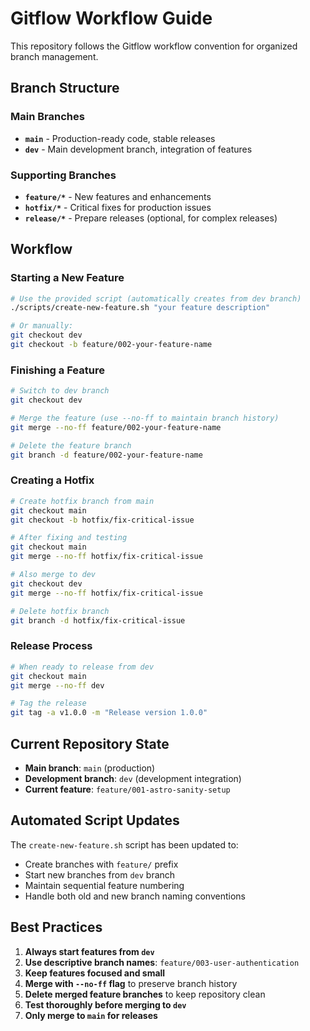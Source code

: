 # Gitflow Workflow Guide

This repository follows the Gitflow workflow convention for organized branch management.

## Branch Structure

### Main Branches
- **`main`** - Production-ready code, stable releases
- **`dev`** - Main development branch, integration of features

### Supporting Branches
- **`feature/*`** - New features and enhancements
- **`hotfix/*`** - Critical fixes for production issues
- **`release/*`** - Prepare releases (optional, for complex releases)

## Workflow

### Starting a New Feature
```bash
# Use the provided script (automatically creates from dev branch)
./scripts/create-new-feature.sh "your feature description"

# Or manually:
git checkout dev
git checkout -b feature/002-your-feature-name
```

### Finishing a Feature
```bash
# Switch to dev branch
git checkout dev

# Merge the feature (use --no-ff to maintain branch history)
git merge --no-ff feature/002-your-feature-name

# Delete the feature branch
git branch -d feature/002-your-feature-name
```

### Creating a Hotfix
```bash
# Create hotfix branch from main
git checkout main
git checkout -b hotfix/fix-critical-issue

# After fixing and testing
git checkout main
git merge --no-ff hotfix/fix-critical-issue

# Also merge to dev
git checkout dev
git merge --no-ff hotfix/fix-critical-issue

# Delete hotfix branch
git branch -d hotfix/fix-critical-issue
```

### Release Process
```bash
# When ready to release from dev
git checkout main
git merge --no-ff dev

# Tag the release
git tag -a v1.0.0 -m "Release version 1.0.0"
```

## Current Repository State

- **Main branch**: `main` (production)
- **Development branch**: `dev` (development integration)
- **Current feature**: `feature/001-astro-sanity-setup`

## Automated Script Updates

The `create-new-feature.sh` script has been updated to:
- Create branches with `feature/` prefix
- Start new branches from `dev` branch
- Maintain sequential feature numbering
- Handle both old and new branch naming conventions

## Best Practices

1. **Always start features from `dev`**
2. **Use descriptive branch names**: `feature/003-user-authentication`
3. **Keep features focused and small**
4. **Merge with `--no-ff` flag** to preserve branch history
5. **Delete merged feature branches** to keep repository clean
6. **Test thoroughly before merging to `dev`**
7. **Only merge to `main` for releases**